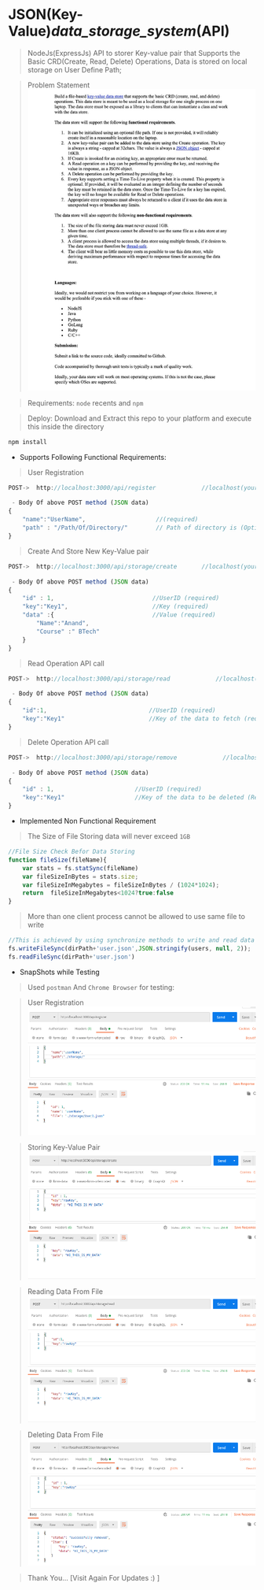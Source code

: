 # JSON(Key-Value)_data_storage_system_(API)

>NodeJs(ExpressJs) API to storer Key-value pair that Supports the Basic CRD(Create, Read, Delete) Operations, Data is stored on local storage on User Define Path;

>Problem Statement
![ProblemStatement](https://github.com/anandiiitbh/JSON_data_storage_file/blob/main/IMG/Problem%20Statement.jpeg)

>Requirements: `node` recents and `npm`

>Deploy:
>Download and Extract this repo to your platform and execute this inside the directory
```Bash
npm install
```


- Supports Following Functional Requirements:

> User Registration 
```Javascript
POST->  http://localhost:3000/api/register             //localhost(your_host).... default_port = `3000` (else defined in your `process.env.PORT
```
```Javascript
 - Body Of above POST method (JSON data)
{
    "name":"UserName",                    //(required)
    "path" : "/Path/Of/Directory/"        // Path of directory is (Optional)
}
```

> Create And Store New Key-Value pair 
```Javascript
POST->  http://localhost:3000/api/storage/create       //localhost(your_host).... default_port = `3000` (else defined in your `process.env.PORT`
```
```Javascript
 - Body Of above POST method (JSON data)
{
    "id" : 1,                            //UserID (required)
    "key":"Key1",                        //Key (required)
    "data" :{                            //Value (required)
        "Name":"Anand",
        "Course" :" BTech"
    }
}
```

> Read Operation API call
```Javascript
POST->  http://localhost:3000/api/storage/read             //localhost(your_host).... default_port = `3000` (else defined in your `process.env.PORT`
```
```Javascript
 - Body Of above POST method (JSON data)
{
    "id":1,                             //UserID (required)
    "key":"Key1"                        //Key of the data to fetch (required)
}
```


> Delete Operation API call
```Javascript
POST->  http://localhost:3000/api/storage/remove             //localhost(your_host).... default_port = `3000` (else defined in your `process.env.PORT
```
```Javascript
 - Body Of above POST method (JSON data)
{
    "id" : 1,                       //UserID (required)
    "key":"Key1"                    //Key of the data to be deleted (Required)
}
```


- Implemented Non Functional Requirement 

> The Size of File Storing data will never exceed `1GB`
```Javascript
//File Size Check Befor Data Storing 
function fileSize(fileName){
    var stats = fs.statSync(fileName)
    var fileSizeInBytes = stats.size;
    var fileSizeInMegabytes = fileSizeInBytes / (1024*1024);
    return  fileSizeInMegabytes<1024?true:false
}
```

> More than one client process cannot be allowed to use same file to write
```Javascript
//This is achieved by using synchronize methods to write and read data of nodeJs (File System)
fs.writeFileSync(dirPath+'user.json',JSON.stringify(users, null, 2));
fs.readFileSync(dirPath+'user.json')
```

- SnapShots while Testing

>Used `postman` And `Chrome Browser` for testing:

>User Registration
![User Registration](https://github.com/anandiiitbh/JSON_data_storage_file/blob/main/IMG/1st.png)

>Storing Key-Value Pair
![API call for key-value](https://github.com/anandiiitbh/JSON_data_storage_file/blob/main/IMG/2nd.png)

>Reading Data From File
![Reading Data](https://github.com/anandiiitbh/JSON_data_storage_file/blob/main/IMG/3rd.png)

>Deleting Data From File
![Deleting Data](https://github.com/anandiiitbh/JSON_data_storage_file/blob/main/IMG/4th.png)

>Thank You... [Visit Again For Updates :) ]
